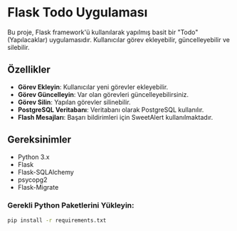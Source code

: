 # Flask Todo Uygulaması

Bu proje, Flask framework'ü kullanılarak yapılmış basit bir "Todo" (Yapılacaklar) uygulamasıdır. Kullanıcılar görev ekleyebilir, güncelleyebilir ve silebilir.

## Özellikler

- **Görev Ekleyin**: Kullanıcılar yeni görevler ekleyebilir.
- **Görev Güncelleyin**: Var olan görevleri güncelleyebilirsiniz.
- **Görev Silin**: Yapılan görevler silinebilir.
- **PostgreSQL Veritabanı**: Veritabanı olarak PostgreSQL kullanılır.
- **Flash Mesajları**: Başarı bildirimleri için SweetAlert kullanılmaktadır.

## Gereksinimler

- Python 3.x
- Flask
- Flask-SQLAlchemy
- psycopg2
- Flask-Migrate

### Gerekli Python Paketlerini Yükleyin:

```bash
pip install -r requirements.txt
